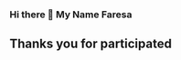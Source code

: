 ### Hi there 👋 My Name Faresa

## Thanks you for participated
<!--
**faresapn15/faresapn15** is a ✨ _special_ ✨ repository because its `README.md` (this file) appears on your GitHub profile.

Here are some ideas to get you started:




-->
